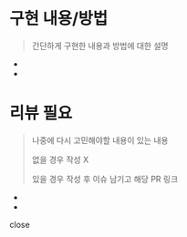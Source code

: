 # 구현 내용/방법

> 간단하게 구현한 내용과 방법에 대한 설명
> 
- 
- 

# 리뷰 필요

> 나중에 다시 고민해야할 내용이 있는 내용
> 
> 없을 경우 작성 X
> 
> 있을 경우 작성 후 이슈 남기고 해당 PR 링크
> 
- 
- 

close 

